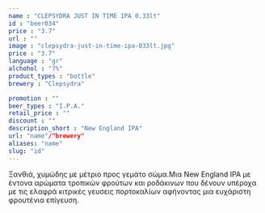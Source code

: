 ```yaml
---
name : "CLEPSYDRA JUST IN TIME IPA 0.33lt"
id : "beer034"
price : "3.7"
url : ""
image : "clepsydra-just-in-time-ipa-033lt.jpg"
price : "3.7"
language : "gr"
alchohol : "7%"
product_types : "bottle"
brewery : "Clepsydra"

promotion : ""
beer_types : "I.P.A."
retail_price : ""
discount : ""
description_short : "New England IPA"
url: "name"/"brewery"
aliases: "name"
slug: "id"
---
```


Ξανθιά, χυμώδης με μέτριο προς γεμάτο σώμα.Μια New England IPA με έντονα αρώματα τροπικών φρούτων και ροδάκινων που δένουν υπέροχα με τις ελαφρά κιτρικές γευσεις πορτοκαλίων αφήνοντας μια ευχάριστη φρουτένια επίγευση.